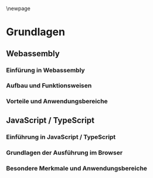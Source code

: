 \newpage
# Grundlagen

## Webassembly

### Einfürung in Webassembly

### Aufbau und Funktionsweisen

### Vorteile und Anwendungsbereiche

## JavaScript / TypeScript

### Einführung in JavaScript / TypeScript

### Grundlagen der Ausführung im Browser

### Besondere Merkmale und Anwendungsbereiche
